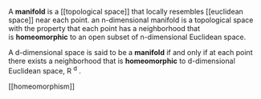 A **manifold** is a [[topological space]] that locally resembles [[euclidean space]] near each point. an n-dimensional manifold is a topological space with the property that each point has a neighborhood that is **homeomorphic** to an open subset of n-dimensional Euclidean space.

A d-dimensional space is said to be a **manifold** if and only if at each point there exists a neighborhood that is **homeomorphic** to d-dimensional Euclidean space, R <sup>d</sup> .

[[homeomorphism]]